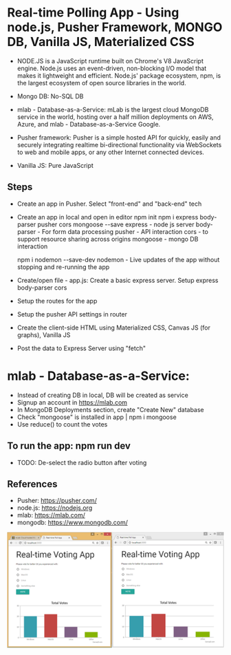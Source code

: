 # Real-time Polling App - Using node.js, Pusher Framework, MONGO DB, Vanilla JS, Materialized CSS
- NODE.JS is a JavaScript runtime built on Chrome's V8 JavaScript engine. Node.js uses an event-driven, non-blocking I/O model that makes it lightweight and efficient. Node.js' package ecosystem, npm, is the largest ecosystem of open source libraries in the world. 

- Mongo DB: No-SQL DB
- mlab - Database-as-a-Service: mLab is the largest cloud MongoDB service in the world, hosting over a half million deployments on AWS, Azure, and mlab - Database-as-a-Service Google.

- Pusher framework: Pusher is a simple hosted API for quickly, easily and securely integrating realtime bi-directional functionality via WebSockets to web and mobile apps, or any other Internet connected devices.

- Vanilla JS: Pure JavaScript

## Steps
- Create an app in Pusher. Select "front-end" and "back-end" tech
- Create an app in local and open in editor
    npm init
    npm i express body-parser pusher cors mongoose --save
        express - node js server
        body-parser - For form data processing
        pusher - API interaction
        cors - to support resource sharing across origins
        mongoose - mongo DB interaction
    
    npm i nodemon --save-dev
        nodemon - Live updates of the app without stopping and re-running the app 

- Create/open file - app.js: Create a basic express server. Setup express body-parser cors
- Setup the routes for the app
- Setup the pusher API settings in router
- Create the client-side HTML using Materialized CSS, Canvas JS (for graphs), Vanilla JS
- Post the data to Express Server using "fetch"

# mlab - Database-as-a-Service:
- Instead of creating DB in local, DB will be created as service
- Signup an account in https://mlab.com 
- In MongoDB Deployments section, create "Create New" database
- Check "mongoose" is installed in app | npm i mongoose
- Use reduce() to count the votes


## To run the app: npm run dev
- TODO: De-select the radio button after voting


## References
- Pusher: https://pusher.com/
- node.js: https://nodejs.org
- mlab: https://mlab.com/
- mongodb: https://www.mongodb.com/ 

<img src="https://github.com/MohammedDeveloper/real-time-poll-app/blob/master/demo.PNG" />